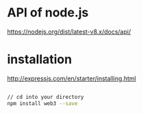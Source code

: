 
# API of node.js
https://nodejs.org/dist/latest-v8.x/docs/api/

# installation 
http://expressjs.com/en/starter/installing.html

```sh

// cd into your directory
npm install web3 --save

```